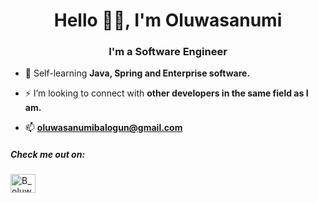 <h1 align="center">Hello 👋🏽, I'm Oluwasanumi</h1>
<h3 align="center">I'm a Software Engineer</h3>

- 🔭 Self-learning **Java, Spring and Enterprise software.**

- ⚡  I’m looking to connect with **other developers in the same field as I am.**

- 📫 **oluwasanumibalogun@gmail.com**

<h5 align="left">Check me out on:</h5>
<p align="left">
<a href="https://twitter.com/B_oluwamayokun" target="blank"><img align="center" src="https://raw.githubusercontent.com/rahuldkjain/github-profile-readme-generator/master/src/images/icons/Social/twitter.svg" alt="B_oluwamayokun" height="30" width="40" /></a>
</p>




